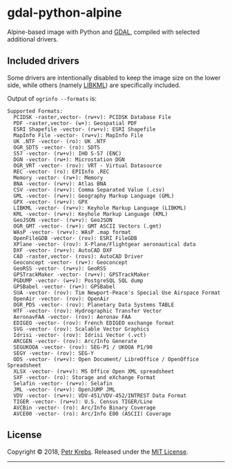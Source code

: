 # gdal-python-alpine

Alpine-based image with Python and [GDAL](http://gdal.org/), compiled with selected additional drivers.

## Included drivers

Some drivers are intentionally disabled to keep the image size on the lower side, while others
(namely [LIBKML](http://www.gdal.org/drv_libkml.html)) are specifically included.

Output of `ogrinfo --formats` is:

```
Supported Formats:
  PCIDSK -raster,vector- (rw+v): PCIDSK Database File
  PDF -raster,vector- (w+): Geospatial PDF
  ESRI Shapefile -vector- (rw+v): ESRI Shapefile
  MapInfo File -vector- (rw+v): MapInfo File
  UK .NTF -vector- (ro): UK .NTF
  OGR_SDTS -vector- (ro): SDTS
  S57 -vector- (rw+v): IHO S-57 (ENC)
  DGN -vector- (rw+): Microstation DGN
  OGR_VRT -vector- (rov): VRT - Virtual Datasource
  REC -vector- (ro): EPIInfo .REC 
  Memory -vector- (rw+): Memory
  BNA -vector- (rw+v): Atlas BNA
  CSV -vector- (rw+v): Comma Separated Value (.csv)
  GML -vector- (rw+v): Geography Markup Language (GML)
  GPX -vector- (rw+v): GPX
  LIBKML -vector- (rw+v): Keyhole Markup Language (LIBKML)
  KML -vector- (rw+v): Keyhole Markup Language (KML)
  GeoJSON -vector- (rw+v): GeoJSON
  OGR_GMT -vector- (rw+): GMT ASCII Vectors (.gmt)
  WAsP -vector- (rw+v): WAsP .map format
  OpenFileGDB -vector- (rov): ESRI FileGDB
  XPlane -vector- (rov): X-Plane/Flightgear aeronautical data
  DXF -vector- (rw+v): AutoCAD DXF
  CAD -raster,vector- (rovs): AutoCAD Driver
  Geoconcept -vector- (rw+): Geoconcept
  GeoRSS -vector- (rw+v): GeoRSS
  GPSTrackMaker -vector- (rw+v): GPSTrackMaker
  PGDUMP -vector- (w+v): PostgreSQL SQL dump
  GPSBabel -vector- (rw+): GPSBabel
  SUA -vector- (rov): Tim Newport-Peace's Special Use Airspace Format
  OpenAir -vector- (rov): OpenAir
  OGR_PDS -vector- (rov): Planetary Data Systems TABLE
  HTF -vector- (rov): Hydrographic Transfer Vector
  AeronavFAA -vector- (rov): Aeronav FAA
  EDIGEO -vector- (rov): French EDIGEO exchange format
  SVG -vector- (rov): Scalable Vector Graphics
  Idrisi -vector- (rov): Idrisi Vector (.vct)
  ARCGEN -vector- (rov): Arc/Info Generate
  SEGUKOOA -vector- (rov): SEG-P1 / UKOOA P1/90
  SEGY -vector- (rov): SEG-Y
  ODS -vector- (rw+v): Open Document/ LibreOffice / OpenOffice Spreadsheet 
  XLSX -vector- (rw+v): MS Office Open XML spreadsheet
  SXF -vector- (ro): Storage and eXchange Format
  Selafin -vector- (rw+v): Selafin
  JML -vector- (rw+v): OpenJUMP JML
  VDV -vector- (rw+v): VDV-451/VDV-452/INTREST Data Format
  TIGER -vector- (rw+v): U.S. Census TIGER/Line
  AVCBin -vector- (ro): Arc/Info Binary Coverage
  AVCE00 -vector- (ro): Arc/Info E00 (ASCII) Coverage
```

## License

Copyright © 2018, [Petr Krebs](https://github.com/petr-k).
Released under the [MIT License](LICENSE).

***